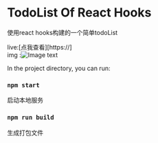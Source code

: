 
# TodoList Of React Hooks
使用react hooks构建的一个简单todoList

live:[点我查看][https://] <br/>
img :![Image text](https://raw.githubusercontent.com/zzZZ-ssq/todoList-of-react-hooks/master/result.png)

In the project directory, you can run:

### `npm start`
启动本地服务


### `npm run build`
生成打包文件

